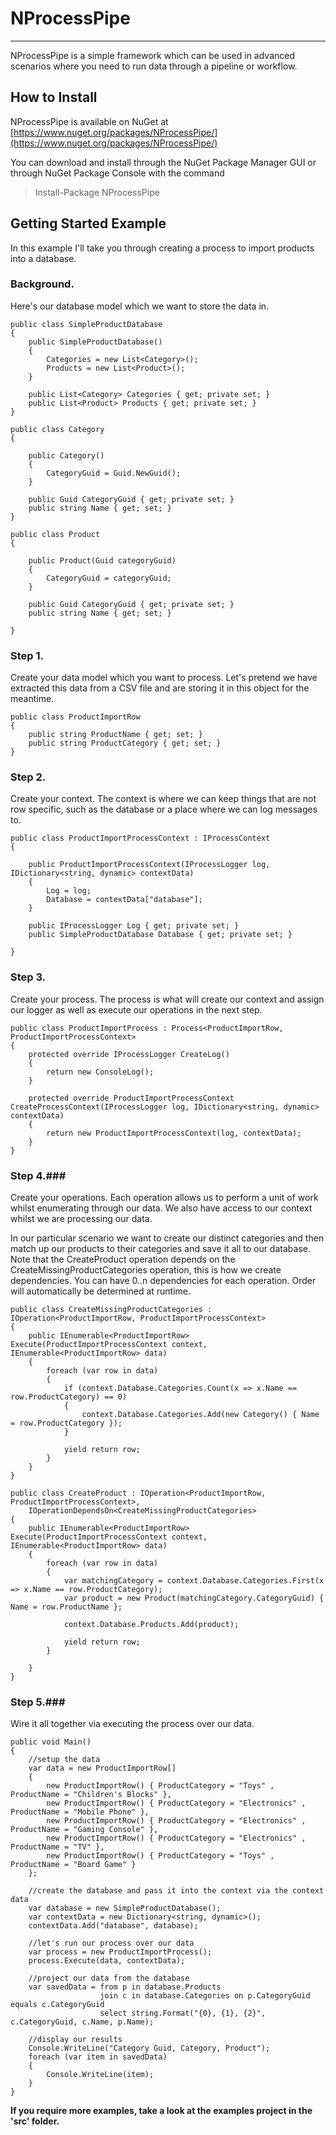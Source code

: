 # NProcessPipe #
----------

NProcessPipe is a simple framework which can be used in advanced scenarios where you need to run data through a pipeline or workflow.

## How to Install ##

NProcessPipe is available on NuGet at [https://www.nuget.org/packages/NProcessPipe/](https://www.nuget.org/packages/NProcessPipe/)

You can download and install through the NuGet Package Manager GUI or through NuGet Package Console with the command 

> Install-Package NProcessPipe

## Getting Started Example ##

In this example I'll take you through creating a process to import products into a database.

### Background. ###
Here's our database model which we want to store the data in.

	public class SimpleProductDatabase
    {
        public SimpleProductDatabase()
        {
            Categories = new List<Category>();
            Products = new List<Product>();
        }

        public List<Category> Categories { get; private set; }
        public List<Product> Products { get; private set; }
    }

    public class Category
    {

        public Category()
        {
            CategoryGuid = Guid.NewGuid();
        }

        public Guid CategoryGuid { get; private set; }
        public string Name { get; set; }
    }

    public class Product
    {

        public Product(Guid categoryGuid)
        {
            CategoryGuid = categoryGuid;
        }

        public Guid CategoryGuid { get; private set; }
        public string Name { get; set; }

    }

### Step 1. ###
Create your data model which you want to process. Let's pretend we have extracted this data from a CSV file and are storing it in this object for the meantime.

    public class ProductImportRow
    {
    	public string ProductName { get; set; }
    	public string ProductCategory { get; set; }
    }
	
### Step 2. ###
Create your context. The context is where we can keep things that are not row specific, such as the database or a place where we can log messages to.	
	
	
    public class ProductImportProcessContext : IProcessContext
    {

        public ProductImportProcessContext(IProcessLogger log, IDictionary<string, dynamic> contextData)
        {
            Log = log;
            Database = contextData["database"];
        }

        public IProcessLogger Log { get; private set; }
        public SimpleProductDatabase Database { get; private set; }

    }

### Step 3. ###
Create your process. The process is what will create our context and assign our logger as well as execute our operations in the next step.

    public class ProductImportProcess : Process<ProductImportRow, ProductImportProcessContext>
    {
        protected override IProcessLogger CreateLog()
        {
            return new ConsoleLog();
        }

        protected override ProductImportProcessContext CreateProcessContext(IProcessLogger log, IDictionary<string, dynamic> contextData)
        {
            return new ProductImportProcessContext(log, contextData);
        }
    }

### Step 4.###
Create your operations. Each operation allows us to perform a unit of work whilst enumerating through our data. We also have access to our context whilst we are processing our data.

In our particular scenario we want to create our distinct categories and then match up our products to their categories and save it all to our database. Note that the CreateProduct operation depends on the CreateMissingProductCategories operation, this is how we create dependencies. You can have 0..n dependencies for each operation. Order will automatically be determined at runtime.

    public class CreateMissingProductCategories : IOperation<ProductImportRow, ProductImportProcessContext>
    {
        public IEnumerable<ProductImportRow> Execute(ProductImportProcessContext context, IEnumerable<ProductImportRow> data)
        {
            foreach (var row in data)
            {
                if (context.Database.Categories.Count(x => x.Name == row.ProductCategory) == 0)
                {
                    context.Database.Categories.Add(new Category() { Name = row.ProductCategory });
                }

                yield return row;
            }
        }
    }

    public class CreateProduct : IOperation<ProductImportRow, ProductImportProcessContext>,
        IOperationDependsOn<CreateMissingProductCategories>
    {
        public IEnumerable<ProductImportRow> Execute(ProductImportProcessContext context, IEnumerable<ProductImportRow> data)
        {
            foreach (var row in data)
            {
                var matchingCategory = context.Database.Categories.First(x => x.Name == row.ProductCategory);
                var product = new Product(matchingCategory.CategoryGuid) { Name = row.ProductName };

                context.Database.Products.Add(product);

                yield return row;
            }

        }
    }

### Step 5.###
Wire it all together via executing the process over our data.

    public void Main()
    {
		//setup the data
        var data = new ProductImportRow[]
        {
            new ProductImportRow() { ProductCategory = "Toys" , ProductName = "Children's Blocks" },
            new ProductImportRow() { ProductCategory = "Electronics" , ProductName = "Mobile Phone" },
            new ProductImportRow() { ProductCategory = "Electronics" , ProductName = "Gaming Console" },
            new ProductImportRow() { ProductCategory = "Electronics" , ProductName = "TV" },
            new ProductImportRow() { ProductCategory = "Toys" , ProductName = "Board Game" }
        };

		//create the database and pass it into the context via the context data
        var database = new SimpleProductDatabase();
        var contextData = new Dictionary<string, dynamic>();
        contextData.Add("database", database);

		//let's run our process over our data
        var process = new ProductImportProcess();
        process.Execute(data, contextData);

		//project our data from the database 
        var savedData = from p in database.Products
                        join c in database.Categories on p.CategoryGuid equals c.CategoryGuid
                        select string.Format("{0}, {1}, {2}", c.CategoryGuid, c.Name, p.Name);

		//display our results
        Console.WriteLine("Category Guid, Category, Product");
        foreach (var item in savedData)
        {
            Console.WriteLine(item);
        }
    }


**If you require more examples, take a look at the examples project in the 'src' folder.**
